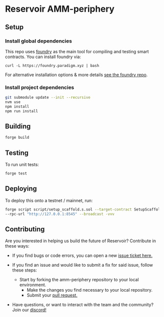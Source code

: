 # Reservoir AMM-periphery

## Setup

### Install global dependencies

This repo uses [foundry](https://github.com/foundry-rs/foundry)
as the main tool for compiling and testing smart contracts. You can install
foundry via:

```shell
curl -L https://foundry.paradigm.xyz | bash
```

For alternative installation options & more details [see the foundry repo](https://github.com/foundry-rs/foundry).

### Install project dependencies

```bash
git submodule update --init --recursive
nvm use
npm install
npm run install 
```

## Building

```bash
forge build
```

## Testing

To run unit tests:

```bash
forge test
```

## Deploying

To deploy this onto a testnet / mainnet, run:

```bash
forge script script/setup_scaffold.s.sol --target-contract SetupScaffold 
--rpc-url "http://127.0.0.1:8545" --broadcast -vvv
```

## Contributing

Are you interested in helping us build the future of Reservoir?
Contribute in these ways:

- If you find bugs or code errors, you can open a new
  [issue ticket here.](https://github.com/reservoir-labs/amm-periphery/issues/new)

- If you find an issue and would like to submit a fix for said issue, follow
  these steps:
  - Start by forking the amm-periphery repository to your local environment.
    - Make the changes you find necessary to your local repository.
    - Submit your [pull request.](https://github.com/reservoir-labs/amm-periphery/compare)

- Have questions, or want to interact with the team and the community?
  Join our [discord!](https://discord.gg/SZjwsPT7CB)
